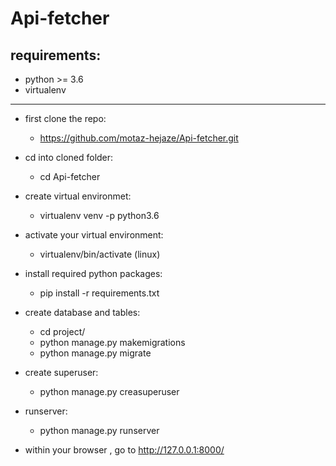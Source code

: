 # Api-fetcher

requirements:
-----------------
  - python >= 3.6
  - virtualenv
------------------

* first clone the repo:
  - https://github.com/motaz-hejaze/Api-fetcher.git


* cd into cloned folder:
  - cd Api-fetcher

* create virtual environmet:
  - virtualenv venv -p python3.6
  
* activate your virtual environment:
  - virtualenv/bin/activate (linux)

* install required python packages:
  - pip install -r requirements.txt

* create database and tables:
  - cd project/
  - python manage.py makemigrations
  - python manage.py migrate

* create superuser:
  - python manage.py creasuperuser

* runserver:
  - python manage.py runserver

* within your browser , go to http://127.0.0.1:8000/
